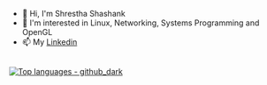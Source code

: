 

<!--
## Some Links :)
🌐 [Link to my Portfolio](https://shrestha-shashank-144.vercel.app) </br>
🔭 [Codepen](https://codepen.io/shresth72) </br>
-->
- 👋 Hi, I'm Shrestha Shashank
- 👀 I'm interested in Linux, Networking, Systems Programming and OpenGL
- 📫 My [Linkedin](https://www.linkedin.com/in/shrestha-shashank-38002b22b)

</br>
<a href="https://github.com/shresth72">
  <img src="https://github-readme-stats.vercel.app/api/top-langs/?username=shresth72&layout=compact&theme=github_dark&hide=C%2B%2B,Lua,HCL,CSS,HTML,Swift,EJS,SCSS,LLVM,Javascript,Jupyter%20Notebook" alt="Top languages - github_dark">
</a>
